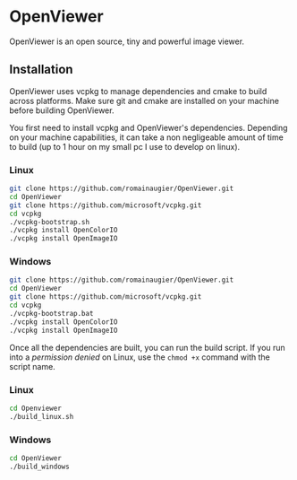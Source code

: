 # OpenViewer
OpenViewer is an open source, tiny and powerful image viewer.

## Installation

OpenViewer uses vcpkg to manage dependencies and cmake to build across platforms. Make sure git and cmake are installed on your machine before building OpenViewer.

You first need to install vcpkg and OpenViewer's dependencies. Depending on your machine capabilities, it can take a non negligeable amount of time to build (up to 1 hour on my small pc I use to develop on linux).

### Linux
```bash
git clone https://github.com/romainaugier/OpenViewer.git
cd OpenViewer
git clone https://github.com/microsoft/vcpkg.git
cd vcpkg
./vcpkg-bootstrap.sh
./vcpkg install OpenColorIO
./vcpkg install OpenImageIO
```

### Windows
```bash
git clone https://github.com/romainaugier/OpenViewer.git
cd OpenViewer
git clone https://github.com/microsoft/vcpkg.git
cd vcpkg
./vcpkg-bootstrap.bat
./vcpkg install OpenColorIO
./vcpkg install OpenImageIO
```


Once all the dependencies are built, you can run the build script. If you run into a *permission denied* on Linux, use the ```chmod +x``` command with the script name.

### Linux
```bash
cd Openviewer
./build_linux.sh
```

### Windows
```bash
cd OpenViewer
./build_windows
```

